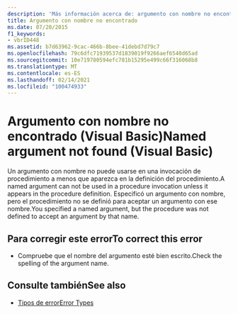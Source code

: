 ```yaml
---
description: 'Más información acerca de: argumento con nombre no encontrado (Visual Basic)'
title: Argumento con nombre no encontrado
ms.date: 07/20/2015
f1_keywords:
- vbrID448
ms.assetid: b7d63962-9cac-466b-8bee-41debd7d79c7
ms.openlocfilehash: 79c6dfc71939537d1839019f9266aef6540d65ad
ms.sourcegitcommit: 10e719780594efc781b15295e499c66f316068b8
ms.translationtype: MT
ms.contentlocale: es-ES
ms.lasthandoff: 02/14/2021
ms.locfileid: "100474933"
---
```

# <a name="named-argument-not-found-visual-basic"></a><span data-ttu-id="813d1-103">Argumento con nombre no encontrado (Visual Basic)</span><span class="sxs-lookup"><span data-stu-id="813d1-103">Named argument not found (Visual Basic)</span></span>

<span data-ttu-id="813d1-104">Un argumento con nombre no puede usarse en una invocación de procedimiento a menos que aparezca en la definición del procedimiento.</span><span class="sxs-lookup"><span data-stu-id="813d1-104">A named argument can not be used in a procedure invocation unless it appears in the procedure definition.</span></span> <span data-ttu-id="813d1-105">Especificó un argumento con nombre, pero el procedimiento no se definió para aceptar un argumento con ese nombre.</span><span class="sxs-lookup"><span data-stu-id="813d1-105">You specified a named argument, but the procedure was not defined to accept an argument by that name.</span></span>  
  
## <a name="to-correct-this-error"></a><span data-ttu-id="813d1-106">Para corregir este error</span><span class="sxs-lookup"><span data-stu-id="813d1-106">To correct this error</span></span>  
  
- <span data-ttu-id="813d1-107">Compruebe que el nombre del argumento esté bien escrito.</span><span class="sxs-lookup"><span data-stu-id="813d1-107">Check the spelling of the argument name.</span></span>  
  
## <a name="see-also"></a><span data-ttu-id="813d1-108">Consulte también</span><span class="sxs-lookup"><span data-stu-id="813d1-108">See also</span></span>

- [<span data-ttu-id="813d1-109">Tipos de error</span><span class="sxs-lookup"><span data-stu-id="813d1-109">Error Types</span></span>](../programming-guide/language-features/error-types.md)
